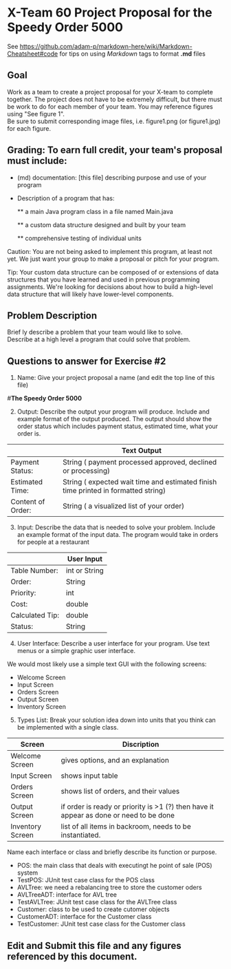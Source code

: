# X-Team 60 Project Proposal for the Speedy Order 5000

See https://github.com/adam-p/markdown-here/wiki/Markdown-Cheatsheet#code for tips on using *Markdown* tags to format __.md__ files

## Goal

Work as a team to create a project proposal for your X-team to complete together.
The project does not have to be extremely difficult,
but there must be work to do for each member of your team.
You may reference figures using "See figure 1".  
Be sure to submit corresponding image files, i.e. figure1.png (or figure1.jpg) for each figure.

## Grading: To earn full credit, your team's proposal must include:

* (md) documentation: [this file] describing purpose and use of your program

* Description of a program that has:

  ** a main Java program class in a file named Main.java
  
  ** a custom data structure designed and built by your team
  
  ** comprehensive testing of individual units
  

 Caution: You are not being asked to implement this program, at least not yet. 
 We just want your group to make a proposal or pitch for your program.

 Tip: Your custom data structure can be composed of or extensions of data structures that you have learned and used in previous programming assignments.  We're looking for decisions about how to build a high-level data structure that will likely have lower-level components.

## Problem Description

Brief ly describe a problem that your team would like to solve.  
Describe at a high level a program that could solve that problem.

## Questions to answer for Exercise #2

1. Name: Give your project proposal a name (and edit the top line of this file)

#**The Speedy Order 5000**

2. Output: Describe the output your program will produce.  Include and example format of the output produced.
The output should show the order status which includes payment status, estimated time, what your order is.

|                   |  Text Output                                                                           |
|-------------------|----------------------------------------------------------------------------------------|
| Payment Status:   |   String  ( payment processed approved, declined or processing)                        |
| Estimated Time:   |   String  ( expected wait time and estimated finish time printed in formatted string)  |
| Content of Order: |   String  ( a visualized list of your order)                                           |


3. Input: Describe the data that is needed to solve your problem. Include an example format of the input data.
The program would take in orders for people at a restaurant 

|                 |   User Input        |
|-----------------|---------------------|
| Table Number:   |   int or String     |
| Order:          |   String            |
| Priority:       |   int               |
| Cost:           |   double            |
| Calculated Tip: |   double            |
| Status:         |   String            |

4. User Interface: Describe a user interface for your program.  Use text menus or a simple graphic user interface.

We would most likely use a simple text GUI with the following screens:

 - Welcome Screen
 - Input Screen
 - Orders Screen
 - Output Screen
 - Inventory Screen

5. Types List: Break your solution idea down into units that you think can be implemented with a single class.

| Screen           | Discription                                                  |
| ---------------- | ------------------------------------------------------------ |
| Welcome Screen   | gives options, and an explanation                            |
| Input Screen     | shows input table                                            |
| Orders Screen    | shows list of orders, and their values                       |
| Output Screen    | if order is ready or priority is >1 (?) then have it appear as done or need to be done |
| Inventory Screen | list of all items in backroom, needs to be instantiated.     |

Name each interface or class and briefly describe its function or purpose.

- POS: the main class that deals with executingt he point of sale (POS) system
- TestPOS: JUnit test case class for the POS class 
- AVLTree: we need a rebalancing tree to store the customer oders
- AVLTreeADT: interface for AVL tree
- TestAVLTree: JUnit test case class for the AVLTree class
- Customer: class to be used to create cutomer objects
- CustomerADT: interface for the Customer class
- TestCustomer: JUnit test case class for the Customer class 


## Edit and Submit this file and any figures referenced by this document.

